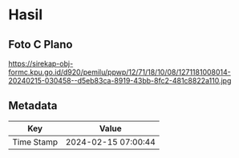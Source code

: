 # Hasil

## Foto C Plano

https://sirekap-obj-formc.kpu.go.id/d920/pemilu/ppwp/12/71/18/10/08/1271181008014-20240215-030458--d5eb83ca-8919-43bb-8fc2-481c8822a110.jpg


## Metadata

| Key        | Value               |
| ---------- | ------------------- |
| Time Stamp | 2024-02-15 07:00:44 |



